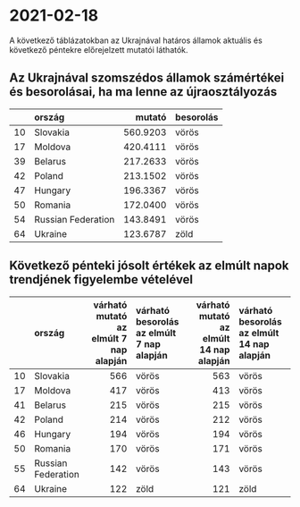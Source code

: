 # 2021-02-18
A következő táblázatokban az Ukrajnával határos államok aktuális és következő péntekre előrejelzett mutatói láthatók.
## Az Ukrajnával szomszédos államok számértékei és besorolásai, ha ma lenne az újraosztályozás

|   |ország             |   mutató|besorolás |
|:--|:------------------|--------:|:---------|
|10 |Slovakia           | 560.9203|vörös     |
|17 |Moldova            | 420.4111|vörös     |
|39 |Belarus            | 217.2633|vörös     |
|42 |Poland             | 213.1502|vörös     |
|47 |Hungary            | 196.3367|vörös     |
|50 |Romania            | 172.0400|vörös     |
|54 |Russian Federation | 143.8491|vörös     |
|64 |Ukraine            | 123.6787|zöld      |
## Következő pénteki jósolt értékek az elmúlt napok trendjének figyelembe vételével
|   |ország             | várható mutató az elmúlt 7 nap alapján|várható besorolás az elmúlt 7 nap alapján | várható mutató az elmúlt 14 nap alapján|várható besorolás az elmúlt 14 nap alapján |
|:--|:------------------|--------------------------------------:|:-----------------------------------------|---------------------------------------:|:------------------------------------------|
|10 |Slovakia           |                                    566|vörös                                     |                                     563|vörös                                      |
|17 |Moldova            |                                    417|vörös                                     |                                     413|vörös                                      |
|41 |Belarus            |                                    215|vörös                                     |                                     215|vörös                                      |
|42 |Poland             |                                    214|vörös                                     |                                     212|vörös                                      |
|46 |Hungary            |                                    194|vörös                                     |                                     194|vörös                                      |
|50 |Romania            |                                    170|vörös                                     |                                     171|vörös                                      |
|55 |Russian Federation |                                    142|vörös                                     |                                     143|vörös                                      |
|64 |Ukraine            |                                    122|zöld                                      |                                     121|zöld                                       |
